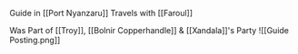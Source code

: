 Guide in [[Port Nyanzaru]]
Travels with [[Faroul]]

Was Part of [[Troy]], [[Bolnir Copperhandle]] & [[Xandala]]'s Party
![[Guide Posting.png]]